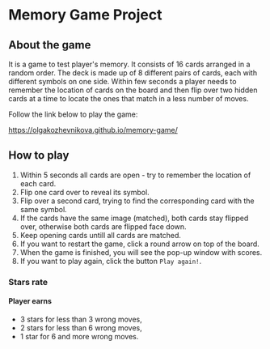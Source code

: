 # Memory Game Project

## About the game

It is a game to test player's memory. It consists of 16 cards arranged in a random order. The deck is made up of 8 different pairs of cards, each with different symbols on one side. Within few seconds a player needs to remember the location of cards on the board and then flip over two hidden cards at a time to locate the ones that match in a less number of moves. 

Follow the link below to play the game:

https://olgakozhevnikova.github.io/memory-game/

## How to play

1. Within 5 seconds all cards are open - try to remember the location of each card.
2. Flip one card over to reveal its symbol.
3. Flip over a second card, trying to find the corresponding card with the same symbol.
4. If the cards have the same image (matched), both cards stay flipped over, otherwise both cards are flipped face down.
5. Keep opening cards untill all cards are matched.
6. If you want to restart the game, click a round arrow on top of the board.
7. When the game is finished, you will see the pop-up window with scores.
8. If you want to play again, click the button `Play again!`.

### Stars rate

#### Player earns

* 3 stars for less than 3 wrong moves,
* 2 stars for less than 6 wrong moves,
* 1 star for 6 and more wrong moves.

